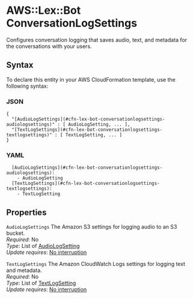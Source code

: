 # AWS::Lex::Bot ConversationLogSettings<a name="aws-properties-lex-bot-conversationlogsettings"></a>

Configures conversation logging that saves audio, text, and metadata for the conversations with your users\.

## Syntax<a name="aws-properties-lex-bot-conversationlogsettings-syntax"></a>

To declare this entity in your AWS CloudFormation template, use the following syntax:

### JSON<a name="aws-properties-lex-bot-conversationlogsettings-syntax.json"></a>

```
{
  "[AudioLogSettings](#cfn-lex-bot-conversationlogsettings-audiologsettings)" : [ AudioLogSetting, ... ],
  "[TextLogSettings](#cfn-lex-bot-conversationlogsettings-textlogsettings)" : [ TextLogSetting, ... ]
}
```

### YAML<a name="aws-properties-lex-bot-conversationlogsettings-syntax.yaml"></a>

```
  [AudioLogSettings](#cfn-lex-bot-conversationlogsettings-audiologsettings): 
    - AudioLogSetting
  [TextLogSettings](#cfn-lex-bot-conversationlogsettings-textlogsettings): 
    - TextLogSetting
```

## Properties<a name="aws-properties-lex-bot-conversationlogsettings-properties"></a>

`AudioLogSettings`  <a name="cfn-lex-bot-conversationlogsettings-audiologsettings"></a>
The Amazon S3 settings for logging audio to an S3 bucket\.  
*Required*: No  
*Type*: List of [AudioLogSetting](aws-properties-lex-bot-audiologsetting.md)  
*Update requires*: [No interruption](https://docs.aws.amazon.com/AWSCloudFormation/latest/UserGuide/using-cfn-updating-stacks-update-behaviors.html#update-no-interrupt)

`TextLogSettings`  <a name="cfn-lex-bot-conversationlogsettings-textlogsettings"></a>
The Amazon CloudWatch Logs settings for logging text and metadata\.  
*Required*: No  
*Type*: List of [TextLogSetting](aws-properties-lex-bot-textlogsetting.md)  
*Update requires*: [No interruption](https://docs.aws.amazon.com/AWSCloudFormation/latest/UserGuide/using-cfn-updating-stacks-update-behaviors.html#update-no-interrupt)